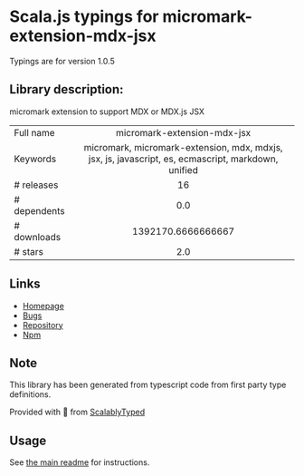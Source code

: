 
# Scala.js typings for micromark-extension-mdx-jsx

Typings are for version 1.0.5

## Library description:
micromark extension to support MDX or MDX.js JSX

|                    |                 |
| ------------------ | :-------------: |
| Full name          | micromark-extension-mdx-jsx |
| Keywords           | micromark, micromark-extension, mdx, mdxjs, jsx, js, javascript, es, ecmascript, markdown, unified |
| # releases         | 16 |
| # dependents       | 0.0 |
| # downloads        | 1392170.6666666667 |
| # stars            | 2.0 |

## Links
- [Homepage](https://github.com/micromark/micromark-extension-mdx-jsx#readme)
- [Bugs](https://github.com/micromark/micromark-extension-mdx-jsx/issues)
- [Repository](https://github.com/micromark/micromark-extension-mdx-jsx)
- [Npm](https://www.npmjs.com/package/micromark-extension-mdx-jsx)
    


## Note
This library has been generated from typescript code from first party type definitions.

Provided with :purple_heart: from [ScalablyTyped](https://github.com/oyvindberg/ScalablyTyped)

## Usage
See [the main readme](../../readme.md) for instructions.


